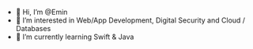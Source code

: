 - 👋 Hi, I’m @Emin
- 👀 I’m interested in Web/App Development, Digital Security and Cloud / Databases
- 🌱 I’m currently learning Swift & Java
